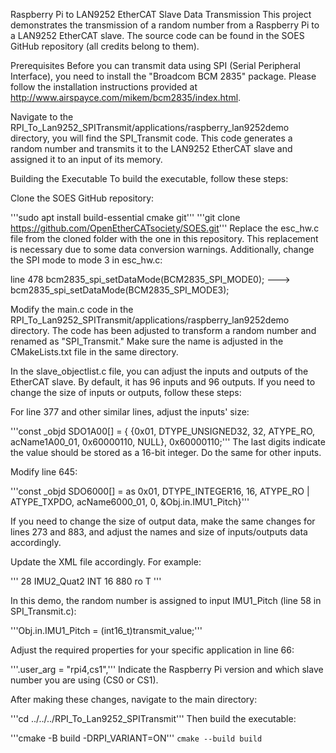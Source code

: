 Raspberry Pi to LAN9252 EtherCAT Slave Data Transmission
This project demonstrates the transmission of a random number from a Raspberry Pi to a LAN9252 EtherCAT slave. The source code can be found in the SOES GitHub repository (all credits belong to them).

Prerequisites
Before you can transmit data using SPI (Serial Peripheral Interface), you need to install the "Broadcom BCM 2835" package. Please follow the installation instructions provided at http://www.airspayce.com/mikem/bcm2835/index.html.

Navigate to the RPI_To_Lan9252_SPITransmit/applications/raspberry_lan9252demo directory, you will find the SPI_Transmit code. This code generates a random number and transmits it to the LAN9252 EtherCAT slave and assigned it to an input of its memory.


Building the Executable
To build the executable, follow these steps:

Clone the SOES GitHub repository:

'''sudo apt install build-essential cmake git'''
'''git clone https://github.com/OpenEtherCATsociety/SOES.git'''
Replace the esc_hw.c file from the cloned folder with the one in this repository. This replacement is necessary due to some data conversion warnings. Additionally, change the SPI mode to mode 3 in esc_hw.c:

line 478 bcm2835_spi_setDataMode(BCM2835_SPI_MODE0); ---> bcm2835_spi_setDataMode(BCM2835_SPI_MODE3);

Modify the main.c code in the RPI_To_Lan9252_SPITransmit/applications/raspberry_lan9252demo directory. The code has been adjusted to transform a random number and renamed as "SPI_Transmit." Make sure the name is adjusted in the CMakeLists.txt file in the same directory.

In the slave_objectlist.c file, you can adjust the inputs and outputs of the EtherCAT slave. By default, it has 96 inputs and 96 outputs. If you need to change the size of inputs or outputs, follow these steps:

For line 377 and other similar lines, adjust the inputs' size:

'''const _objd SDO1A00[] = { {0x01, DTYPE_UNSIGNED32, 32, ATYPE_RO, acName1A00_01, 0x60000110, NULL}, 0x60000110;'''
The last digits indicate the value should be stored as a 16-bit integer. Do the same for other inputs.

Modify line 645:

'''const _objd SDO6000[] = as 0x01, DTYPE_INTEGER16, 16, ATYPE_RO | ATYPE_TXPDO, acName6000_01, 0, &Obj.in.IMU1_Pitch}'''

If you need to change the size of output data, make the same changes for lines 273 and 883, and adjust the names and size of inputs/outputs data accordingly.

Update the XML file accordingly. For example:

'''<SubItem>
    <SubIdx>28</SubIdx>
    <Name>IMU2_Quat2</Name>
    <Type>INT</Type>
    <BitSize>16</BitSize>
    <BitOffs>880</BitOffs>
    <Flags>
        <Access>ro</Access>
        <PdoMapping>T</PdoMapping>
    </Flags>
</SubItem>'''

In this demo, the random number is assigned to input IMU1_Pitch (line 58 in SPI_Transmit.c):

'''Obj.in.IMU1_Pitch = (int16_t)transmit_value;'''

Adjust the required properties for your specific application in line 66:

'''.user_arg = "rpi4,cs1",'''
Indicate the Raspberry Pi version and which slave number you are using (CS0 or CS1).

After making these changes, navigate to the main directory:

'''cd ../../../RPI_To_Lan9252_SPITransmit'''
Then build the executable:


'''cmake -B build -DRPI_VARIANT=ON'''
```cmake --build build```
